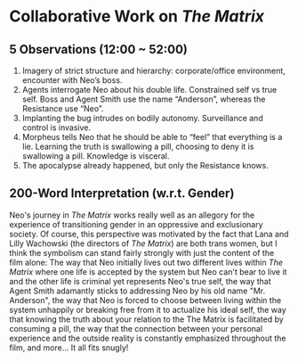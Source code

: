 # Collaborative Work on *The Matrix*
## 5 Observations (12:00 ~ 52:00)
1. Imagery of strict structure and hierarchy: corporate/office environment,
encounter with Neo’s boss.
2. Agents interrogate Neo about his double life. Constrained self vs true
self. Boss and Agent Smith use the name “Anderson”, whereas the Resistance
use “Neo”.
3. Implanting the bug intrudes on bodily autonomy. Surveillance and control is
invasive.
4. Morpheus tells Neo that he should be able to “feel” that everything is a
lie. Learning the truth is swallowing a pill, choosing to deny it is
swallowing a pill. Knowledge is visceral.
5. The apocalypse already happened, but only the Resistance knows.

## 200-Word Interpretation (w.r.t. Gender)
Neo's journey in *The Matrix* works really well as an allegory for the
experience of transitioning gender in an oppressive and exclusionary society.
Of course, this perspective was motivated by the fact that Lana and Lilly
Wachowski (the directors of *The Matrix*) are both trans women, but I think
the symbolism can stand fairly strongly with just the content of the film
alone: The way that Neo initially lives out two different lives within
*The Matrix* where one life is accepted by the system but Neo can't bear to
live it and the other life is criminal yet represents Neo's true self, the way
that Agent Smith adamantly sticks to addressing Neo by his old name "Mr.
Anderson", the way that Neo is forced to choose between living within the
system unhappily or breaking free from it to actualize his ideal self, the way
that knowing the truth about your relation to the The Matrix is facilitated by
consuming a pill, the way that the connection between your personal experience
and the outside reality is constantly emphasized throughout the film, and
more... It all fits snugly!
